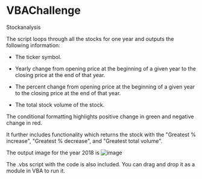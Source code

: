 # VBAChallenge
 Stockanalysis

The  script  loops  through all the stocks for one year and outputs the following information:

  * The ticker symbol.

  * Yearly change from opening price at the beginning of a given year to the closing price at the end of that year.

  * The percent change from opening price at the beginning of a given year to the closing price at the end of that year.

  * The total stock volume of the stock.

 The  conditional formatting  highlights positive change in green and negative change in red.


It further includes functionality which returns the stock with the "Greatest % increase", "Greatest % decrease", and "Greatest total volume".

The output image for the year 2018 is 
![image](/VBA/VBAChallenge/Images/Year_2018.png)

The .vbs script with the code is also included. You can drag and drop it as a module in VBA to run it.

